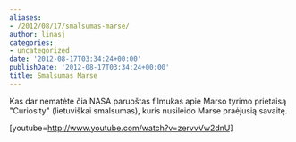 ```yaml
---
aliases:
- /2012/08/17/smalsumas-marse/
author: linasj
categories:
- uncategorized
date: '2012-08-17T03:34:24+00:00'
publishDate: '2012-08-17T03:34:24+00:00'
title: Smalsumas Marse
---
```

Kas dar nematėte čia NASA paruoštas filmukas apie Marso tyrimo prietaisą "Curiosity" (lietuviškai smalsumas), kuris nusileido Marse praėjusią savaitę.

[youtube=http://www.youtube.com/watch?v=zervvVw2dnU]

